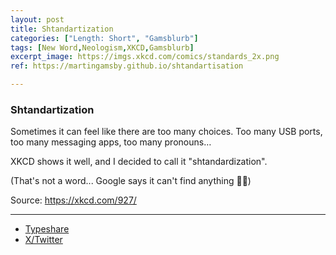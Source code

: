 ```yaml
---
layout: post
title: Shtandartization
categories: ["Length: Short", "Gamsblurb"]
tags: [New Word,Neologism,XKCD,Gamsblurb]
excerpt_image: https://imgs.xkcd.com/comics/standards_2x.png
ref: https://martingamsby.github.io/shtandartisation

---
```


### **Shtandartization**

Sometimes it can feel like there are too many choices. Too many USB ports, too many messaging apps, too many pronouns…

XKCD shows it well, and I decided to call it "shtandardization".

(That's not a word... Google says it can't find anything 🤷‍♀️)

Source: https://xkcd.com/927/

---

- [Typeshare](https://typeshare.co/martingamsby/posts/shtandardisation)
- [X/Twitter](https://x.com/MartinGamsby_EN/status/1834228519330603191)

